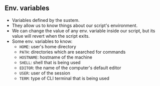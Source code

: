 ## Env. variables
* Variables defined by the sustem.
* They allow us to know things about our script's environment.
* We can change the value of any env. variable inside our script, but its value will revert when the script exits.
* Some env. variables to know:
  * `HOME`: user's home directory
  * `PATH`: directories which are searched for commands
  * `HOSTNAME`: hostname of the machine
  * `SHELL`: shell that is being used
  * `EDITOR`: the name of the computer's default editor
  * `USER`: user of the session
  * `TERM`: type of CLI terminal that is being used
